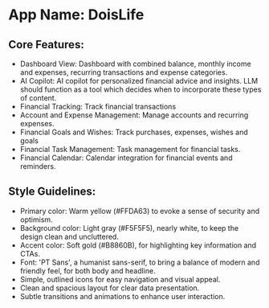 # **App Name**: DoisLife

## Core Features:

- Dashboard View: Dashboard with combined balance, monthly income and expenses, recurring transactions and expense categories.
- AI Copilot: AI copilot for personalized financial advice and insights. LLM should function as a tool which decides when to incorporate these types of content.
- Financial Tracking: Track financial transactions
- Account and Expense Management: Manage accounts and recurring expenses.
- Financial Goals and Wishes: Track purchases, expenses, wishes and goals
- Financial Task Management: Task management for financial tasks.
- Financial Calendar: Calendar integration for financial events and reminders.

## Style Guidelines:

- Primary color: Warm yellow (#FFDA63) to evoke a sense of security and optimism.
- Background color: Light gray (#F5F5F5), nearly white, to keep the design clean and uncluttered.
- Accent color: Soft gold (#B8860B), for highlighting key information and CTAs.
- Font: 'PT Sans', a humanist sans-serif, to bring a balance of modern and friendly feel, for both body and headline.
- Simple, outlined icons for easy navigation and visual appeal.
- Clean and spacious layout for clear data presentation.
- Subtle transitions and animations to enhance user interaction.